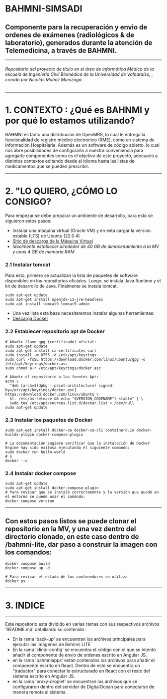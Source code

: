 # BAHMNI-SIMSADI

## Componente para la recuperación y envio de ordenes de exámenes (radiológicos & de laboratorio), generados durante la atención de Telemedicina, a través de BAHMNI.  
--------
###### Repositorio del proyecto de título en el área de Informática Médica de la escuela de Ingeniería Civil Biomédica de la Universidad de Valparaíso, , creado por Nicolás Muñoz Munizaga.

----

# 1. **CONTEXTO** : ¿Qué es BAHNMI y por qué lo estamos utilizando?  
  BAHMNI es tanto una distribución de OpenMRS, lo cual le entrega la funcionalidad de registro médico electronico (RME), como un sistema de Información Hospitalaria. Además es un software de código abierto, lo cual nos abre posibilidades de configurarlo a nuestra conveniencia para agregarle componentes como es el objetivo de este proyecto, adecuarlo a distintos contextos editando desde el idioma hasta las listas de medicamentos que se pueden prescribir. 




----
# 2. **"LO QUIERO, ¿CÓMO LO CONSIGO?**
  Para empezar se debe preparar un ambiente de desarrollo, para esto se siguieron estos pasos: 
  
*  Instalar una máquina virtual (Oracle VM) y en esta cargar la version estable (LTS) de Ubuntu (22.0.4)
*  [Sitio de descarga de la Máquina Virtual](https://www.virtualbox.org/wiki/Downloads "Descargar Máquina Virtual")
*  _Idealmente establecer alrededor de 40 GB de almacenamiento a la MV y unos 4 GB de memoria RAM_
  
### 2.1 Instalar tomcat
Para esto, primero se actualizan la lista de paquetes de software disponibles en los repositorios oficiales. Luego, se instala Java Runtime y el kit de desarrollo de Java. Finalmente se instala tomcat. 
```
sudo apt-get update
sudo apt-get install openjdk-11-jre-headless
sudo apt install tomcat9 tomcat9-admin
```
*  Una vez lista esta base necesitaremos instalar algunas herramientas:
*  [Descarga Docker](https://docs.docker.com/engine/install/ubuntu/)

### 2.2 Establecer repositorio apt de Docker
```
# Añadir llave gpg (certificado) oficial:
sudo apt-get update
sudo apt-get install ca-certificates curl
sudo install -m 0755 -d /etc/apt/keyrings
sudo curl -fsSL https://download.docker.com/linux/ubuntu/gpg -o /etc/apt/keyrings/docker.asc
sudo chmod a+r /etc/apt/keyrings/docker.asc

# Añadir el repositorio a las fuentes Apt:
echo \
  "deb [arch=$(dpkg --print-architecture) signed-by=/etc/apt/keyrings/docker.asc] https://download.docker.com/linux/ubuntu \
  $(. /etc/os-release && echo "$VERSION_CODENAME") stable" | \
  sudo tee /etc/apt/sources.list.d/docker.list > /dev/null
sudo apt-get update
```

### 2.3 Instalar los paquetes de Docker
```
sudo apt-get install docker-ce docker-ce-cli containerd.io docker-buildx-plugin docker-compose-plugin

# La documentación sugiere verificar que la instalación de Docker Engine hay sido exitosa ejecutando el siguiente comando:
sudo docker run hello-world
# ó
docker --v
```

###  2.4 Instalar docker compose
```
sudo apt-get update
sudo apt-get install docker-compose-plugin
# Para revisar que se instaló correctamente y la versión que quedó en el entorno se puede usar el comando:
docker compose version
```

----
Con estos pasos listos se puede clonar el repositorio en la MV, y una vez dentro del directorio clonado, en este caso dentro de /bahmni-lite, dar paso a construir la imagen con los comandos: 
----

```
docker compose build
docker compose up -d

# Para revisar el estado de los contenedores se utiliza
docker ps
```
----

# 3. INDICE
----
Este repositorio esta dividido en varias ramas con sus respectivos archivos 'README.md' detallando su contenido : 
* En la rama 'back-up' se encuentran los archivos principales para ejecutar las imágenes de Bahmni LITE
* En la rama 'clinic-config' se encuentra el código con el que se intentó añadir el componente de envio de ordenes escrito en Angular JS.
* en la rama 'bahmniapps' están contenidos los archivos para añadir el componente escrito en React. Dentro de este se encuentra un "traductor" para conectar lo estructurado en React con el resto del sistema escrito en Angular JS.
* en la rama 'proxy-droplet' se encuentran los archivos que se configuraron dentro del servidor de DigitalOcean para conectarse de manera remota al sistema.
 
